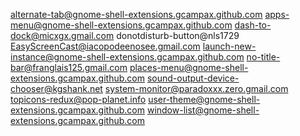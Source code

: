 alternate-tab@gnome-shell-extensions.gcampax.github.com
apps-menu@gnome-shell-extensions.gcampax.github.com
dash-to-dock@micxgx.gmail.com
donotdisturb-button@nls1729
EasyScreenCast@iacopodeenosee.gmail.com
launch-new-instance@gnome-shell-extensions.gcampax.github.com
no-title-bar@franglais125.gmail.com
places-menu@gnome-shell-extensions.gcampax.github.com
sound-output-device-chooser@kgshank.net
system-monitor@paradoxxx.zero.gmail.com
topicons-redux@pop-planet.info
user-theme@gnome-shell-extensions.gcampax.github.com
window-list@gnome-shell-extensions.gcampax.github.com
